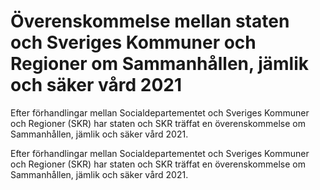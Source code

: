# Överenskommelse mellan staten och Sveriges Kommuner och Regioner om Sammanhållen, jämlik och säker vård 2021

Efter förhandlingar mellan Socialdepartementet och Sveriges Kommuner och Regioner (SKR) har staten och SKR träffat en överenskommelse om Sammanhållen, jämlik och säker vård
2021.

Efter förhandlingar mellan Socialdepartementet och Sveriges Kommuner och Regioner (SKR) har staten och SKR träffat en överenskommelse om Sammanhållen, jämlik och säker vård
2021.
